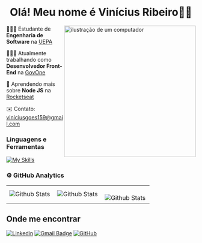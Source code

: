 <div align="center">
  <h1>Olá! Meu nome é Vinícius Ribeiro👋😄</h1>
</div>

<img src="https://raw.githubusercontent.com/MicaelliMedeiros/micaellimedeiros/master/image/computer-illustration.png" alt="ilustração de um computador" min-width="400px" max-width="350px" width="350px" align="right">

<p align="left">👨🏻‍🎓 Estudante de <strong>Engenharia de Software</strong>  na <a href="https://www.uepa.br/" target="_blank">UEPA</a> </p>
<p align="left">👨🏻‍💻 Atualmente trabalhando como <strong>Desenvolvedor Front-End</strong> na <a href="https://www.govone.digital/" target="_blank">GovOne</a> </p>
<p align="left">🌱 Aprendendo mais sobre <strong>Node JS</strong> na <a href="https://www.rocketseat.com.br/" target="_blank">Rocketseat</a> </p>
<p align="left">✉️ Contato: <a href="mailto:viniciusgoes159@gmail.com">viniciusgoes159@gmail.com</a> </p>

<!-- <h2 align="center"> <a href="https://viniciusrbr.github.io/PortifolioPage/" target="_blank">My portfolio page</h2> -->
 
<h3 align="left">Linguagens e Ferramentas</h3>

<!-- https://github.com/tandpfun/skill-icons#readme -->
[![My Skills](https://skillicons.dev/icons?i=html,css,javascript,typescript,react,redux,next,tailwind,styledcomponents,git,github,vscode,vite,supabase,firebase,mysql&perline=8)](https://skillicons.dev)

### ⚙️ GitHub Analytics

<table>
  <tr>
    <td>
      <img
        align="left"
        src="https://github-readme-stats.vercel.app/api?username=Viniciusrbr&theme=react&hide_border=false&include_all_commits=true&show_icons=true"
        alt="Github Stats"
      />
    </td>
    <td>
      <img
        align="left"
        src="https://github-readme-stats.vercel.app/api/top-langs/?username=Viniciusrbr&theme=react&hide_border=false&include_all_commits=true&count_private=true&layout=compact"
        alt="Github Stats"
      />
    </td>
    <td>
      <br />
      <img
        align="left"
        src="https://github-readme-streak-stats.herokuapp.com/?user=Viniciusrbr&theme=react&hide_border=false"
        alt="Github Stats"
      />
    </td>
  </tr>
</table>


## Onde me encontrar

[![Linkedin](https://img.shields.io/badge/-viniciusrbr-blue?style=flat-square&logo=Linkedin&logoColor=white&link=https://www.linkedin.com/in/viniciusrbr/)](https://www.linkedin.com/in/viniciusrbr/)
[![Gmail Badge](https://img.shields.io/badge/-viniciusgoes159@gmail.com.com-006bed?style=flat-square&logo=Gmail&logoColor=white&link=mailto:viniciusgoes159@gmail.com)](mailto:viniciusgoes159@gmail.com)
[![GitHub](https://img.shields.io/github/followers/Viniciusrbr?label=follow&style=social)](https://github.com/Viniciusrbr)






